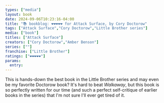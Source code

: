 ```yaml
---
types: ["media"]
layout: book
date: 2024-09-06T10:23:16-04:00
title: "📚 bookblog: ❤️❤️❤️❤️❤️ for Attack Surface, by Cory Doctorow"
tags: ["Attack Surface","Cory Doctorow","Little Brother series"]
media: ["book"]
titles: ["Attack Surface"]
creators: ["Cory Doctorow","Amber Benson"]
series: [""]
franchise: ["Little Brother"]
ratings: ["❤️❤️❤️❤️❤️"]
params:
  entry:
---
```


This is hands-down the best book in the Little Brother series and may even be my favorite Doctorow book? It's hard to beat *Walkaway*, but this book is so perfectly written for our time (and such a perfect self-critique of earlier books in the series) that I'm not sure I'll ever get tired of it.

